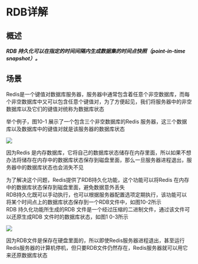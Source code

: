 # RDB详解

## 概述

_**RDB 持久化可以在指定的时间间隔内生成数据集的时间点快照（point-in-time snapshot）。**_

## 场景

Redis是一个键值对数据库服务器，服务器中通常包含着任意个非空数据库，而每个非空数据库中又可以包含任意个键值对，为了方便起见，我们将服务器中的非空数据库以及它们的键值对统称为数据库状态

举个例子，图10-1 展示了一个包含三个非空数据库的Redis 服务器，这三个数据库以及数据库中的键值对就是该服务器的数据库状态

![](https://images2015.cnblogs.com/blog/1067264/201612/1067264-20161201170648849-476855007.png)

因为Redis 是内存数据库，它将自己的数据库状态储存在内存里面，所以如果不想办法将储存在内存中的数据库状态保存到磁盘里面，那么一旦服务器进程退出，服务器中的数据库状态也会消失不见

为了解决这个问题，Redis提供了RDB持久化功能，这个功能可以将Redis 在内存中的数据库状态保存到磁盘里面，避免数据意外丢失  
RDB持久化既可以手动执行，也可以根据服务器配置选项定期执行，该功能可以将某个时间点上的数据库状态保存到一个RDB文件中，如图10-2所示  
RDB 持久化功能所生成的RDB 文件是一个经过压缩的二进制文件，通过该文件可以还原生成RDB 文件时的数据库状态，如图1 0-3所示

![](https://images2015.cnblogs.com/blog/1067264/201612/1067264-20161201171039865-192573692.png)

因为RDB文件是保存在硬盘里面的，所以即使Redis服务器进程退出，甚至运行Redis服务器的计算机停机，但只要RDB文件仍然存在，Redis服务器就可以用它来还原数据库状态





